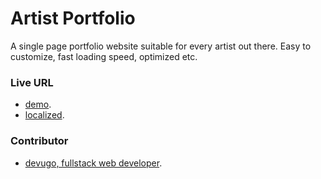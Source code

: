Artist Portfolio
==================

A single page portfolio website suitable for every artist out there. Easy to customize, fast loading speed, optimized etc.

### Live URL

- [demo](https://artist-portfolio-by-devugo.netlify.app/).
- [localized](https://localized-artist-portfolio-by-devugo.netlify.app/).

### Contributor

- [devugo, fullstack web developer](http://profile.devugo.com).
